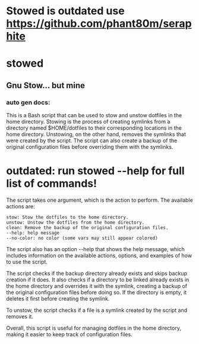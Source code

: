 # Stowed is outdated use https://github.com/phant80m/seraphite 
# stowed
Gnu Stow... but mine
---

### auto gen docs:


This is a Bash script that can be used to stow and unstow dotfiles in the home directory. Stowing is the process of creating symlinks from a directory named $HOME/dotfiles to their corresponding locations in the home directory. Unstowing, on the other hand, removes the symlinks that were created by the script. The script can also create a backup of the original configuration files before overriding them with the symlinks.
# outdated: run stowed --help for full list of commands!
The script takes one argument, which is the action to perform. The available actions are:

    stow: Stow the dotfiles to the home directory.
    unstow: Unstow the dotfiles from the home directory.
    clean: Remove the backup of the original configuration files.
    --help: help message
    --no-color: no color (some vars may still appear colored)

The script also has an option --help that shows the help message, which includes information on the available actions, options, and examples of how to use the script.

The script checks if the backup directory already exists and skips backup creation if it does. It also checks if a directory to be linked already exists in the home directory and overrides it with the symlink, creating a backup of the original configuration files before doing so. If the directory is empty, it deletes it first before creating the symlink.

To unstow, the script checks if a file is a symlink created by the script and removes it.

Overall, this script is useful for managing dotfiles in the home directory, making it easier to keep track of configuration files.

